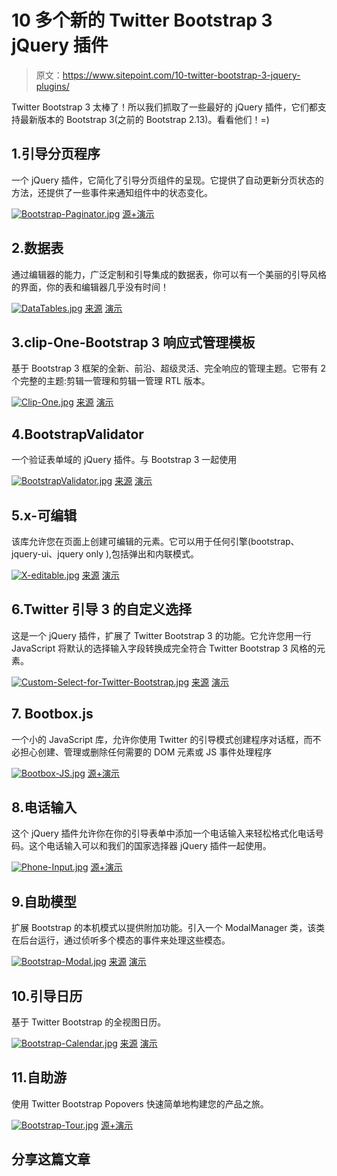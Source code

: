 # 10 多个新的 Twitter Bootstrap 3 jQuery 插件

> 原文：<https://www.sitepoint.com/10-twitter-bootstrap-3-jquery-plugins/>

Twitter Bootstrap 3 太棒了！所以我们抓取了一些最好的 jQuery 插件，它们都支持最新版本的 Bootstrap 3(之前的 Bootstrap 2.13)。看看他们！=)

## 1.引导分页程序

一个 jQuery 插件，它简化了引导分页组件的呈现。它提供了自动更新分页状态的方法，还提供了一些事件来通知组件中的状态变化。

[![Bootstrap-Paginator.jpg](img/e96484126041f8b4d4ad6cc88a775836.png)](http://bootstrappaginator.org/) 
[源+演示](http://bootstrappaginator.org/)

## 2.数据表

通过编辑器的能力，广泛定制和引导集成的数据表，你可以有一个美丽的引导风格的界面，你的表和编辑器几乎没有时间！

[![DataTables.jpg](img/21c07b0a65610c99cb40f043586476c1.png)](https://github.com/DataTables/Plugins/tree/master/integration/bootstrap/3) 
[来源](https://github.com/DataTables/Plugins/tree/master/integration/bootstrap/3) [演示](https://editor.datatables.net/release/DataTables/extras/Editor/examples/bootstrap.html)

## 3.clip-One-Bootstrap 3 响应式管理模板

基于 Bootstrap 3 框架的全新、前沿、超级灵活、完全响应的管理主题。它带有 2 个完整的主题:剪辑一管理和剪辑一管理 RTL 版本。

[![Clip-One.jpg](img/b9330a912d17a3f9a470c57da2f14ee6.png)](http://themeforest.net/item/clipone-bootstrap-3-responsive-admin-template/5881143?ref=sdeering) 
[来源](http://themeforest.net/item/clipone-bootstrap-3-responsive-admin-template/5881143?ref=sdeering) [演示](http://themeforest.net/item/clipone-bootstrap-3-responsive-admin-template/full_screen_preview/5881143)

## 4.BootstrapValidator

一个验证表单域的 jQuery 插件。与 Bootstrap 3 一起使用

[![BootstrapValidator.jpg](img/f5217647b826258a4d3b05040d69a49a.png)](https://github.com/nghuuphuoc/bootstrapvalidator) 
[来源](https://github.com/nghuuphuoc/bootstrapvalidator) [演示](https://rawgithub.com/nghuuphuoc/bootstrapvalidator/master/demo/index.html)

## 5.x-可编辑

该库允许您在页面上创建可编辑的元素。它可以用于任何引擎(bootstrap、jquery-ui、jquery only ),包括弹出和内联模式。

[![X-editable.jpg](img/e84619cd0f022a0dcaec474855001a33.png)](http://vitalets.github.io/x-editable/) 
[来源](http://vitalets.github.io/x-editable/) [演示](http://vitalets.github.io/x-editable/demo-bs3.html)

## 6.Twitter 引导 3 的自定义选择

这是一个 jQuery 插件，扩展了 Twitter Bootstrap 3 的功能。它允许您用一行 JavaScript 将默认的选择输入字段转换成完全符合 Twitter Bootstrap 3 风格的元素。

[![Custom-Select-for-Twitter-Bootstrap.jpg](img/207248a58ef65779c6308c4c7381f212.png)](http://codecanyon.net/item/custom-select-for-twitter-bootstrap-3/5355595?ref=sdeering) 
[来源](http://codecanyon.net/item/custom-select-for-twitter-bootstrap-3/5355595?ref=sdeering) [演示](http://codecanyon.net/item/custom-select-for-twitter-bootstrap-3/full_screen_preview/5355595)

## 7\. Bootbox.js

一个小的 JavaScript 库，允许你使用 Twitter 的引导模式创建程序对话框，而不必担心创建、管理或删除任何需要的 DOM 元素或 JS 事件处理程序

[![Bootbox-JS.jpg](img/19d9214ba1a1b0600e5f1906dd599f0c.png)](http://bootboxjs.com/) 
[源+演示](http://bootboxjs.com/)

## 8.电话输入

这个 jQuery 插件允许你在你的引导表单中添加一个电话输入来轻松格式化电话号码。这个电话输入可以和我们的国家选择器 jQuery 插件一起使用。

[![Phone-Input.jpg](img/dfa2ae55dd9efdab04fbd3d6f16b09b2.png)](http://bootstrapformhelpers.com/phone/#jquery-plugins) 
[源+演示](http://bootstrapformhelpers.com/phone/#jquery-plugins)

## 9.自助模型

扩展 Bootstrap 的本机模式以提供附加功能。引入一个 ModalManager 类，该类在后台运行，通过侦听多个模态的事件来处理这些模态。

[![Bootstrap-Modal.jpg](img/6b17ec5542a24e28021dc507ccb7d138.png)](https://github.com/jschr/bootstrap-modal) 
[来源](https://github.com/jschr/bootstrap-modal) [演示](http://jschr.github.io/bootstrap-modal/)

## 10.引导日历

基于 Twitter Bootstrap 的全视图日历。

[![Bootstrap-Calendar.jpg](img/17cef228b12cbf182e0b038cfdc2a48e.png)](https://github.com/Serhioromano/bootstrap-calendar) 
[来源](https://github.com/Serhioromano/bootstrap-calendar) [演示](http://bootstrap-calendar.azurewebsites.net/index-bs3.html)

## 11.自助游

使用 Twitter Bootstrap Popovers 快速简单地构建您的产品之旅。

[![Bootstrap-Tour.jpg](img/77d5eebd89963fe6770a4ebe25de0c82.png)](http://bootstraptour.com/) 
[源+演示](http://bootstraptour.com/)

## 分享这篇文章